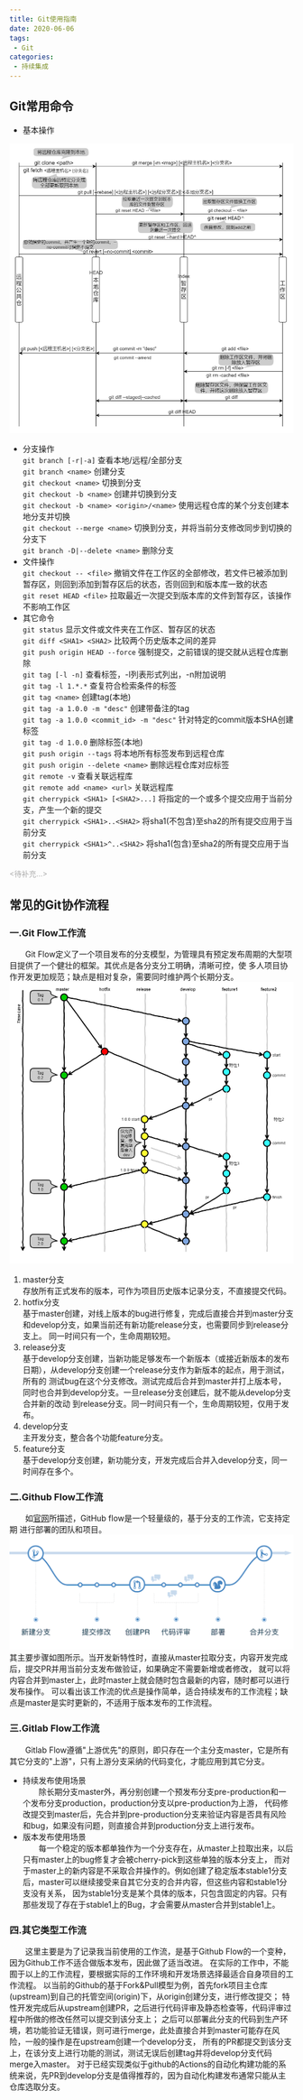 ```yaml
---
title: Git使用指南
date: 2020-06-06
tags:
 - Git
categories: 
 - 持续集成
---
```


## Git常用命令
- 基本操作
<img src="../.vuepress/imgs/git常用命令.png">

- 分支操作  
`git branch [-r|-a]` 查看本地/远程/全部分支  
`git branch <name>` 创建分支  
`git checkout <name>` 切换到分支  
`git checkout -b <name>` 创建并切换到分支  
`git checkout -b <name> <origin>/<name>` 使用远程仓库的某个分支创建本地分支并切换  
`git checkout --merge <name>` 切换到分支，并将当前分支修改同步到切换的分支下  
`git branch -D|--delete <name>` 删除分支
- 文件操作  
`git checkout -- <file>` 撤销文件在工作区的全部修改，若文件已被添加到暂存区，则回到添加到暂存区后的状态，否则回到和版本库一致的状态  
`git reset HEAD <file>` 拉取最近一次提交到版本库的文件到暂存区，该操作不影响工作区
- 其它命令  
`git status` 显示文件或文件夹在工作区、暂存区的状态  
`git diff <SHA1> <SHA2>` 比较两个历史版本之间的差异  
`git push origin HEAD --force` 强制提交，之前错误的提交就从远程仓库删除  
`git tag [-l -n]` 查看标签，-l列表形式列出，-n附加说明  
`git tag -l 1.*.*` 查复符合检索条件的标签  
`git tag <name>` 创建tag(本地)  
`git tag -a 1.0.0 -m "desc"` 创建带备注的tag  
`git tag -a 1.0.0 <commit_id> -m "desc"` 针对特定的commit版本SHA创建标签  
`git tag -d 1.0.0` 删除标签(本地)  
`git push origin --tags` 将本地所有标签发布到远程仓库  
`git push origin --delete <name>` 删除远程仓库对应标签  
`git remote -v` 查看关联远程库  
`git remote add <name> <url>` 关联远程库  
`git cherrypick <SHA1> [<SHA2>...]` 将指定的一个或多个提交应用于当前分支，产生一个新的提交  
`git cherrypick <SHA1>..<SHA2>` 将sha1(不包含)至sha2的所有提交应用于当前分支  
`git cherrypick <SHA1>^..<SHA2>` 将sha1(包含)至sha2的所有提交应用于当前分支
    
<font color=#aaa size=2><待补充...></font>

## 常见的Git协作流程
### 一.Git Flow工作流
&emsp;&emsp;Git Flow定义了一个项目发布的分支模型，为管理具有预定发布周期的大型项目提供了一个健壮的框架。其优点是各分支分工明确，清晰可控，使
多人项目协作开发更加规范；缺点是相对复杂，需要同时维护两个长期分支。
<img src="../.vuepress/imgs/Git Flow.png">
1. master分支  
存放所有正式发布的版本，可作为项目历史版本记录分支，不直接提交代码。
2. hotfix分支  
基于master创建，对线上版本的bug进行修复，完成后直接合并到master分支和develop分支，如果当前还有新功能release分支，也需要同步到release分支上。
同一时间只有一个，生命周期较短。
3. release分支  
基于develop分支创建，当新功能足够发布一个新版本（或接近新版本的发布日期），从develop分支创建一个release分支作为新版本的起点，用于测试，所有的
测试bug在这个分支修改。测试完成后合并到master并打上版本号，同时也合并到develop分支。一旦release分支创建后，就不能从develop分支合并新的改动
到release分支。同一时间只有一个，生命周期较短，仅用于发布。
4. develop分支  
主开发分支，整合各个功能feature分支。
5. feature分支  
基于develop分支创建，新功能分支，开发完成后合并入develop分支，同一时间存在多个。

### 二.Github Flow工作流
&emsp;&emsp;如[官网](https://guides.github.com/introduction/flow)所描述，GitHub flow是一个轻量级的，基于分支的工作流，它支持定期
进行部署的团队和项目。  
<img src="../.vuepress/imgs/Github Flow.png">
其主要步骤如图所示。当开发新特性时，直接从master拉取分支，内容开发完成后，提交PR并用当前分支发布做验证，如果确定不需要新增或者修改，
就可以将内容合并到master上，此时master上就会随时包含最新的内容，随时都可以进行发布操作。
可以看出该工作流的优点是操作简单，适合持续发布的工作流程；缺点是master是实时更新的，不适用于版本发布的工作流程。

### 三.Gitlab Flow工作流
&emsp;&emsp;Gitlab Flow遵循"上游优先"的原则，即只存在一个主分支master，它是所有其它分支的"上游"，只有上游分支采纳的代码变化，才能应用到其它分支。
- 持续发布使用场景  
&emsp;&emsp;除长期分支master外，再分别创建一个预发布分支pre-production和一个发布分支production，production分支以pre-production为上游，
代码修改提交到master后，先合并到pre-production分支来验证内容是否具有风险和bug，如果没有问题，则直接合并到production分支上进行发布。
- 版本发布使用场景  
&emsp;&emsp;每一个稳定的版本都单独作为一个分支存在，从master上拉取出来，以后只有master上的bug修复才会被cherry-pick到这些单独的版本分支上，
而对于master上的新内容是不采取合并操作的。例如创建了稳定版本stable1分支后，master可以继续接受来自其它分支的合并内容，但这些内容和stable1分支没有关系，
因为stable1分支是某个具体的版本，只包含固定的内容。只有那些发现了存在于stable1上的Bug，才会需要从master合并到stable1上。

### 四.其它类型工作流
&emsp;&emsp;这里主要是为了记录我当前使用的工作流，是基于Github Flow的一个变种，因为Github工作不适合做版本发布，因此做了适当改进。
在实际的工作中，不能囿于以上的工作流程，要根据实际的工作环境和开发场景选择最适合自身项目的工作流程。
以当前的Github的基于Fork&Pull模型为例，首先fork项目主仓库(upstream)到自己的托管空间(origin)下，从origin创建分支，进行修改提交；
特性开发完成后从upstream创建PR，之后进行代码评审及静态检查等，代码评审过程中所做的修改任然可以提交到该分支上；
之后可以部署此分支的代码到生产环境，若功能验证无错误，则可进行merge，此处直接合并到master可能存在风险，一般的操作是在upstream创建一个develop分支，
所有的PR都提交到该分支上，在该分支上进行功能的测试，测试无误后创建tag并将develop分支代码merge入master。
对于已经实现类似于github的Actions的自动化构建功能的系统来说，先PR到develop分支是值得推荐的，因为自动化构建发布通常只能从主仓库选取分支。
